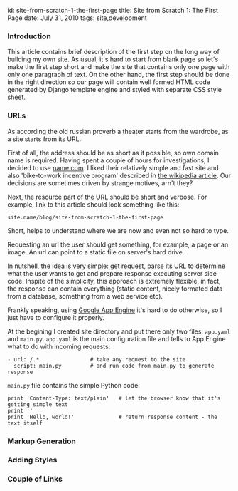 id:     site-from-scratch-1-the-first-page
title:  Site from Scratch 1: The First Page
date:   July 31, 2010
tags:   site,development


### Introduction

This article contains brief description of the first step on the long way of building my own site.
As usual, it's hard to start from blank page so let's make the first step short and make
the site that contains only one page with only one paragraph of text.
On the other hand, the first step should be done in the right direction
so our page will contain well formed HTML code generated by Django template engine
and styled with separate CSS style sheet.

### URLs

As according the old russian proverb a theater starts from the wardrobe, as a site starts from its URL.

First of all, the address should be as short as it possible, so own domain name is required.
Having spent a couple of hours for investigations, I decided to use [name.com](http://www.name.com).
I liked their relatively simple and fast site and also 'bike-to-work incentive program'
described in [the wikipedia article][name-com-wiki].
Our decisions are sometimes driven by strange motives, arn't they?

Next, the resource part of the URL should be short and verbose.
For example, link to this article should look something like this:

    site.name/blog/site-from-scratch-1-the-first-page

Short, helps to understand where we are now and even not so hard to type.

Requesting an url the user should get something, for example, a page or an image.
An url can point to a static file on server's hard drive.


In nutshell, the idea is very simple: get request, parse its URL to determine what the user wants to get
and prepare response executing server side code.
Inspite of the simplicity, this approach is extremely flexible, in fact, the response can contain
everything (static content, nicely formated data from a database, something from a web service etc).

Frankly speaking, using [Google App Engine][app-engine] it's hard to do otherwise, so I just have to configure it properly.

At the begining I created site directory and put there only two files: `app.yaml` and `main.py`.
`app.yaml` is the main configuration file and tells to App Engine what to do with incoming requests:

    - url: /.*                # take any request to the site
      script: main.py         # and run code from main.py to generate response

`main.py` file contains the simple Python code:

    print 'Content-Type: text/plain'   # let the browser know that it's getting simple text
    print ''
    print 'Hello, world!'              # return response content - the text itself



### Markup Generation

### Adding Styles

### Couple of Links



[app-engine]: http://appengine.google.com/ "Google App Engine"
[name-com-wiki]:http://en.wikipedia.org/wiki/Name.com "Wiki article about name.com"
